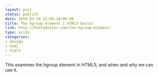 ```yaml
---
layout: post
status: publish
date: 2010-03-24 12:05:16+00:00
title: The hgroup element | HTML5 Doctor
link: http://html5doctor.com/the-hgroup-element/
type: aside
categories:
- design
- html
- html5
---
```


This examines the hgroup element in HTML5, and when and why we can use it.
